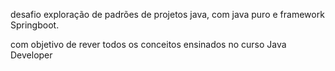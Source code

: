 desafio exploração de padrões de projetos java, com java puro e framework Springboot.

com objetivo de rever todos os conceitos ensinados no curso Java Developer
